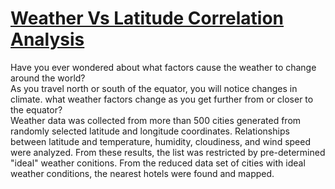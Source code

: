 # [Weather Vs Latitude Correlation Analysis](https://carleeyoung.github.io/Web-Challenge/)

Have you ever wondered about what factors cause the weather to change around the world?  
As you travel north or south of the equator, you will notice changes in climate.  what 
weather factors change as you get further from or closer to the equator?  
Weather data was collected from more than 500 cities generated from randomly selected latitude and
longitude coordinates. Relationships between latitude and temperature, humidity, cloudiness, and wind speed were
analyzed. From these results, the list was restricted by pre-determined "ideal" weather conitions. From the
reduced data set of cities with ideal weather conditions, the nearest hotels were found and mapped.